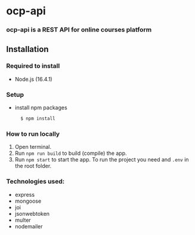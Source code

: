 # ocp-api
### ocp-api is a REST API for online courses platform

## Installation
### Required to install
* Node.js (16.4.1)

### Setup
* install npm packages
  ```bash
    $ npm install
  ```

### How to run locally
1. Open terminal.
2. Run `npm run build` to build (compile) the app.
3. Run `npm start` to start the app. To run the project you need and `.env` in the root folder.


### Technologies used:
* express
* mongoose
* joi
* jsonwebtoken
* multer
* nodemailer